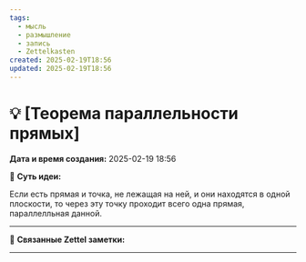 ```yaml
---
tags:
  - мысль
  - размышление
  - запись
  - Zettelkasten
created: 2025-02-19T18:56
updated: 2025-02-19T18:56
---
```

# 💡  [Теорема параллельности прямых]

**Дата и время создания:** 2025-02-19 18:56

 💫 **Суть идеи:**

Если есть прямая и точка, не лежащая на ней, и они находятся в одной плоскости, то через эту точку проходит всего одна прямая, параллелльная данной.

- - -

🔗 **Связанные Zettel заметки:**



------
